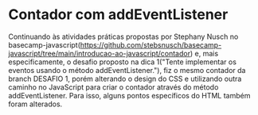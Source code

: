 # Contador com addEventListener
Continuando às atividades práticas propostas por Stephany Nusch no basecamp-javascript(https://github.com/stebsnusch/basecamp-javascript/tree/main/introducao-ao-javascript/contador) e, mais especificamente, o desafio proposto na dica 1("Tente implementar os eventos usando o método addEventListener."), fiz o mesmo contador da branch DESAFIO 1, porém alterando o design do CSS e utilizando outra caminho no JavaScript para criar o contador através do método addEventListener.
Para isso, alguns pontos específicos do HTML também foram alterados.
